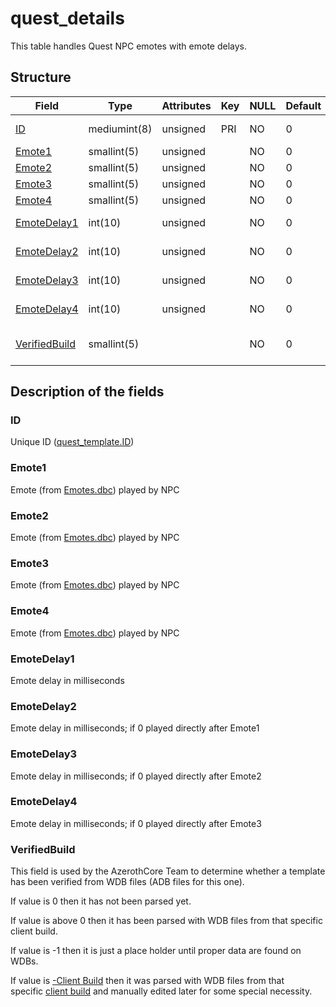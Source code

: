 # quest\_details

This table handles Quest NPC emotes with emote delays.

## Structure 

| Field                           | Type         | Attributes | Key | NULL | Default | Comment                                                |
|---------------------------------|--------------|------------|-----|------|---------|--------------------------------------------------------|
| [ID](#id)                       | mediumint(8) | unsigned   | PRI | NO   | 0       | Unique ID ([quest\_template.ID](quest_template.md#id)) |
| [Emote1](#emote1)               | smallint(5)  | unsigned   |     | NO   | 0       | Quest NPC [Emote](../../dbc/Emotes.md)                 |
| [Emote2](#emote2)               | smallint(5)  | unsigned   |     | NO   | 0       | Quest NPC [Emote](../../dbc/Emotes.md)                 |
| [Emote3](#emote3)               | smallint(5)  | unsigned   |     | NO   | 0       | Quest NPC [Emote](../../dbc/Emotes.md)                 |
| [Emote4](#emote4)               | smallint(5)  | unsigned   |     | NO   | 0       | Quest NPC [Emote](../../dbc/Emotes.md)                 |
| [EmoteDelay1](#emotedelay1)     | int(10)      | unsigned   |     | NO   | 0       | Emote delay in milliseconds                            |
| [EmoteDelay2](#emotedelay2)     | int(10)      | unsigned   |     | NO   | 0       | Emote delay in milliseconds                            |
| [EmoteDelay3](#emotedelay3)     | int(10)      | unsigned   |     | NO   | 0       | Emote delay in milliseconds                            |
| [EmoteDelay4](#emotedelay4)     | int(10)      | unsigned   |     | NO   | 0       | Emote delay in milliseconds                            |
| [VerifiedBuild](#verifiedbuild) | smallint(5)  |            |     | NO   | 0       | Game client Build number or manually set value         |

## Description of the fields

### ID

Unique ID ([quest\_template.ID](quest_template.md#id))

### Emote1

Emote (from [Emotes.dbc](../../dbc/Emotes.md)) played by NPC

### Emote2

Emote (from [Emotes.dbc](../../dbc/Emotes.md)) played by NPC

### Emote3

Emote (from [Emotes.dbc](../../dbc/Emotes.md)) played by NPC

### Emote4

Emote (from [Emotes.dbc](../../dbc/Emotes.md)) played by NPC

### EmoteDelay1

Emote delay in milliseconds

### EmoteDelay2

Emote delay in milliseconds; if 0 played directly after Emote1

### EmoteDelay3

Emote delay in milliseconds; if 0 played directly after Emote2

### EmoteDelay4

Emote delay in milliseconds; if 0 played directly after Emote3

### VerifiedBuild

This field is used by the AzerothCore Team to determine whether a template has been verified from WDB files (ADB files for this one).

If value is 0 then it has not been parsed yet.

If value is above 0 then it has been parsed with WDB files from that specific client build.

If value is -1 then it is just a place holder until proper data are found on WDBs.

If value is [-Client Build](../auth/realmlist.md "DB:Auth:realmlist") then it was parsed with WDB files from that specific [client build](../auth/realmlist.md#gamebuild "DB:Auth:realmlist") and manually edited later for some special necessity.
